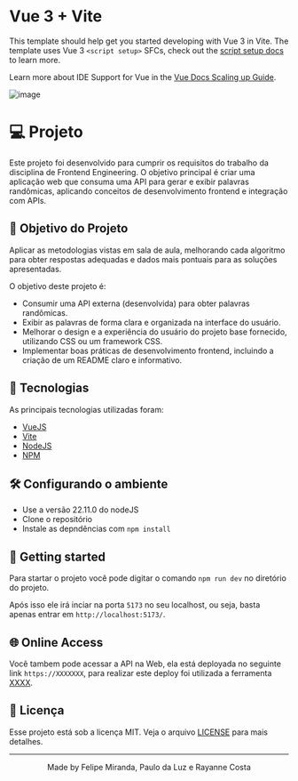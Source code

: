 # Vue 3 + Vite

This template should help get you started developing with Vue 3 in Vite. The template uses Vue 3 `<script setup>` SFCs, check out the [script setup docs](https://v3.vuejs.org/api/sfc-script-setup.html#sfc-script-setup) to learn more.

Learn more about IDE Support for Vue in the [Vue Docs Scaling up Guide](https://vuejs.org/guide/scaling-up/tooling.html#ide-support).

![image](https://github.com/user-attachments/assets/7ef47132-e416-4f0d-b6e6-28c5e3069b31)


# 💻 Projeto
Este projeto foi desenvolvido para cumprir os requisitos do trabalho da disciplina de Frontend Engineering. O objetivo principal é criar uma aplicação web que consuma uma API para gerar e exibir palavras randômicas, aplicando conceitos de desenvolvimento frontend e integração com APIs.

## 🚧 Objetivo do Projeto
Aplicar as metodologias vistas em sala de aula, melhorando cada algoritmo para obter respostas adequadas e dados mais pontuais para as soluções apresentadas.

O objetivo deste projeto é:

* Consumir uma API externa (desenvolvida) para obter palavras randômicas.
* Exibir as palavras de forma clara e organizada na interface do usuário.
* Melhorar o design e a experiência do usuário do projeto base fornecido, utilizando CSS ou um framework CSS.
* Implementar boas práticas de desenvolvimento frontend, incluindo a criação de um README claro e informativo.


## 🧪 Tecnologias

As principais tecnologias utilizadas foram:
- [VueJS](https://vuejs.org)
- [Vite](https://vite.dev)
- [NodeJS](https://nodejs.org/en/)
- [NPM](https://www.npmjs.com)


## 🛠️ Configurando o ambiente

- Use a versão 22.11.0 do nodeJS
- Clone o repositório
- Instale as depndências com `npm install`


## 🚀 Getting started

Para startar o projeto você pode digitar o comando `npm run dev` no diretório do projeto.

Após isso ele irá inciar na porta `5173` no seu localhost, ou seja, basta apenas entrar em `http://localhost:5173/`.


## 🌐 Online Access
Você tambem pode acessar a API na Web, ela está deployada no seguinte link `https://XXXXXXX`, para realizar este deploy foi utilizada a ferramenta [XXXX]().

## 📜 Licença
Esse projeto está sob a licença MIT. Veja o arquivo [LICENSE](https://github.com/fmlima4/frontend-fiap/blob/main/LICENSE) para mais detalhes.

---

<p align="center">Made by Felipe Miranda, Paulo da Luz e Rayanne Costa</p>
